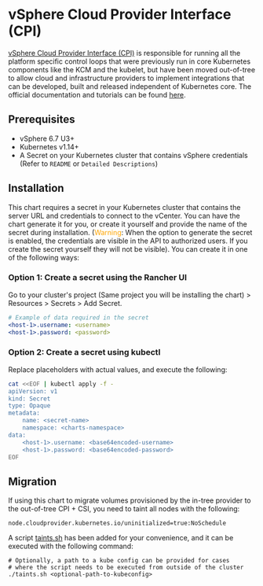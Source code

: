 # vSphere Cloud Provider Interface (CPI)

[vSphere Cloud Provider Interface (CPI)](https://github.com/kubernetes/cloud-provider-vsphere) is responsible for running all the platform specific control loops that were previously run in core Kubernetes components like the KCM and the kubelet, but have been moved out-of-tree to allow cloud and infrastructure providers to implement integrations that can be developed, built and released independent of Kubernetes core. The official documentation and tutorials can be found [here](https://vsphere-csi-driver.sigs.k8s.io/driver-deployment/prerequisites.html).

## Prerequisites

- vSphere 6.7 U3+
- Kubernetes v1.14+
- A Secret on your Kubernetes cluster that contains vSphere credentials (Refer to `README` or `Detailed Descriptions`)

## Installation

This chart requires a secret in your Kubernetes cluster that contains the server URL and credentials to connect to the vCenter. You can have the chart generate it for you, or create it yourself and provide the name of the secret during installation. (<span style="color:orange">Warning</span>: When the option to generate the secret is enabled, the credentials are visible in the API to authorized users. If you create the secret yourself they will not be visible). You can create it in one of the following ways:
### <B>Option 1</b>: Create a secret using the Rancher UI
Go to your cluster's project (Same project you will be installing the chart) > Resources > Secrets > Add Secret.
```yaml
# Example of data required in the secret
<host-1>.username: <username>
<host-1>.password: <password>
```

### <B>Option 2</b>: Create a secret using kubectl
Replace placeholders with actual values, and execute the following:
```bash
cat <<EOF | kubectl apply -f -
apiVersion: v1
kind: Secret
type: Opaque
metadata:
    name: <secret-name>
    namespace: <charts-namespace>
data:
    <host-1>.username: <base64encoded-username>
    <host-1>.password: <base64encoded-password>
EOF
```

## Migration

If using this chart to migrate volumes provisioned by the in-tree provider to the out-of-tree CPI + CSI, you need to taint all nodes with the following:
```
node.cloudprovider.kubernetes.io/uninitialized=true:NoSchedule
```

A script [taints.sh](../taints.sh) has been added for your convenience, and it can be executed with the following command:
```
# Optionally, a path to a kube config can be provided for cases
# where the script needs to be executed from outside of the cluster
./taints.sh <optional-path-to-kubeconfig>
```
